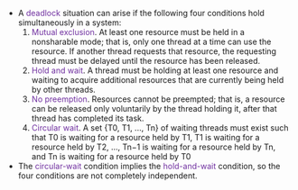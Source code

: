 
- A <span style="color:rgb(112, 48, 160)">deadlock</span> situation can arise if the following four conditions hold simultaneously in a system:
	1. <span style="color:rgb(112, 48, 160)">Mutual exclusion</span>. At least one resource must be held in a nonsharable mode; that is, only one thread at a time can use the resource. If another thread requests that resource, the requesting thread must be delayed until the resource has been released. 
	2. <span style="color:rgb(112, 48, 160)">Hold and wait</span>. A thread must be holding at least one resource and waiting to acquire additional resources that are currently being held by other threads.
	3. <span style="color:rgb(112, 48, 160)">No preemption</span>. Resources cannot be preempted; that is, a resource can be released only voluntarily by the thread holding it, after that thread has completed its task. 
	4. <span style="color:rgb(112, 48, 160)">Circular wait</span>.<span style="color:rgb(112, 48, 160)"></span> A set {T0, T1, ..., Tn} of waiting threads must exist such that T0 is waiting for a resource held by T1, T1 is waiting for a resource held by T2, ..., Tn−1 is waiting for a resource held by Tn, and Tn is waiting for a resource held by T0
- The <span style="color:rgb(112, 48, 160)">circular-wait</span> condition implies the <span style="color:rgb(112, 48, 160)">hold-and-wait</span> condition, so the four conditions are not completely independent.